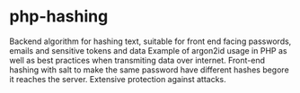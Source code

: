 # php-hashing
Backend algorithm for hashing text, suitable for front end facing passwords, emails and sensitive tokens and data
Example of argon2id usage in PHP as well as best practices when transmiting data over internet.
Front-end hashing with salt to make the same password have different hashes begore it reaches the server.
Extensive protection against attacks.
